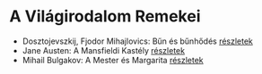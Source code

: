 # A Világirodalom Remekei

- Dosztojevszkij, Fjodor Mihajlovics: Bűn és bűnhődés [részletek](_details/Dosztojevszkij%2C%20Fjodor%20Mihajlovics.md#id_346)
- Jane Austen: A Mansfieldi Kastély [részletek](_details/Jane%20Austen.md#id_55)
- Mihail Bulgakov: A Mester és Margarita [részletek](_details/Mihail%20Bulgakov.md#id_275)